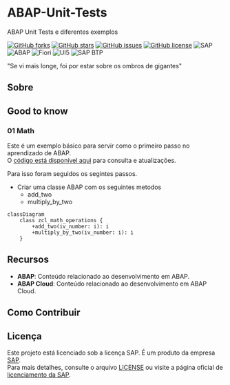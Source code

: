 # ABAP-Unit-Tests
ABAP Unit Tests e diferentes exemplos

[![GitHub forks](https://img.shields.io/github/forks/edmilson-nascimento/ABAP-Unit-Tests?style=social)](https://github.com/edmilson-nascimento/ABAP-Unit-Tests/network/members)
[![GitHub stars](https://img.shields.io/github/stars/edmilson-nascimento/ABAP-Unit-Tests?style=social)](https://github.com/edmilson-nascimento/ABAP-Unit-Tests/stargazers)
[![GitHub issues](https://img.shields.io/github/issues/edmilson-nascimento/ABAP-Unit-Tests)](https://github.com/edmilson-nascimento/ABAP-Unit-Tests/issues)
[![GitHub license](https://img.shields.io/github/license/edmilson-nascimento/ABAP-Unit-Tests)](https://github.com/edmilson-nascimento/ABAP-Unit-Tests/blob/main/LICENSE)
![SAP](https://img.shields.io/badge/SAP-000000?style=flat&logo=sap&logoColor=white)
![ABAP](https://img.shields.io/badge/ABAP-0A9EDC?style=flat&logo=sap&logoColor=white)
![Fiori](https://img.shields.io/badge/Fiori-0A9EDC?style=flat&logo=sap&logoColor=white)
![UI5](https://img.shields.io/badge/UI5-0A9EDC?style=flat&logo=sap&logoColor=white)
![SAP BTP](https://img.shields.io/badge/SAP%20BTP-0A9EDC?style=flat&logo=sap&logoColor=white)

"Se vi mais longe, foi por estar sobre os ombros de gigantes"

## Sobre

## Good to know

### 01 Math
Este é um exemplo básico para servir como o primeiro passo no aprendizado de ABAP.  
O [código está disponível aqui](./code/Math.abap) para consulta e atualizações.

Para isso foram seguidos os segintes passos.
- Criar uma classe ABAP com os seguintes metodos
    - add_two
    - multiply_by_two
```mermaid
classDiagram
    class zcl_math_operations {
        +add_two(iv_number: i): i
        +multiply_by_two(iv_number: i): i
    }
```

## Recursos

- **ABAP**: Conteúdo relacionado ao desenvolvimento em ABAP.
- **ABAP Cloud**: Conteúdo relacionado ao desenvolvimento em ABAP Cloud.

## Como Contribuir

## Licença

Este projeto está licenciado sob a licença SAP. É um produto da empresa [SAP](https://www.sap.com/index.html).  
Para mais detalhes, consulte o arquivo [LICENSE](./LICENSE) ou visite a página oficial de [licenciamento da SAP](https://www.sap.com/about/legal/copyright.html).
